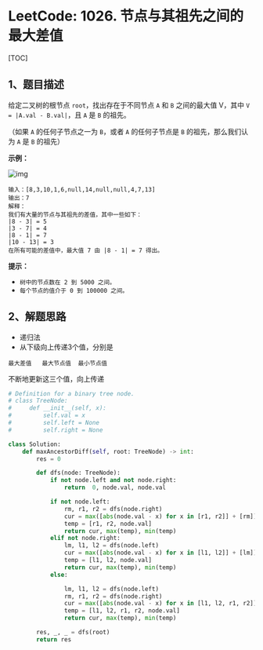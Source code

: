 # LeetCode: 1026. 节点与其祖先之间的最大差值

[TOC]

## 1、题目描述

给定二叉树的根节点 `root`，找出存在于不同节点 `A` 和 `B` 之间的最大值 V，其中 `V = |A.val - B.val|`，且 `A` 是 `B` 的祖先。

（如果 `A` 的任何子节点之一为 `B`，或者 `A` 的任何子节点是 `B` 的祖先，那么我们认为 `A` 是 `B` 的祖先）

 

**示例：**

![img](http://markdown-images-1251766755.cos.ap-beijing.myqcloud.com/notebook/2019-09-06-021920.jpg)

```
输入：[8,3,10,1,6,null,14,null,null,4,7,13]
输出：7
解释： 
我们有大量的节点与其祖先的差值，其中一些如下：
|8 - 3| = 5
|3 - 7| = 4
|8 - 1| = 7
|10 - 13| = 3
在所有可能的差值中，最大值 7 由 |8 - 1| = 7 得出。
```

**提示：**

- `树中的节点数在 2 到 5000 之间。`
- `每个节点的值介于 0 到 100000 之间。`

## 2、解题思路

- 递归法
- 从下级向上传递3个值，分别是

```
最大差值   最大节点值  最小节点值
```

不断地更新这三个值，向上传递



```python
# Definition for a binary tree node.
# class TreeNode:
#     def __init__(self, x):
#         self.val = x
#         self.left = None
#         self.right = None

class Solution:
    def maxAncestorDiff(self, root: TreeNode) -> int:
        res = 0

        def dfs(node: TreeNode):
            if not node.left and not node.right:
                return  0, node.val, node.val

            if not node.left:
                rm, r1, r2 = dfs(node.right)
                cur = max([abs(node.val - x) for x in [r1, r2]] + [rm])
                temp = [r1, r2, node.val]
                return cur, max(temp), min(temp)
            elif not node.right:
                lm, l1, l2 = dfs(node.left)
                cur = max([abs(node.val - x) for x in [l1, l2]] + [lm])
                temp = [l1, l2, node.val]
                return cur, max(temp), min(temp)
            else:

                lm, l1, l2 = dfs(node.left)
                rm, r1, r2 = dfs(node.right)
                cur = max([abs(node.val - x) for x in [l1, l2, r1, r2]] + [lm, rm])
                temp = [l1, l2, r1, r2, node.val]
                return cur, max(temp), min(temp)

        res, _, _ = dfs(root)
        return res
```

